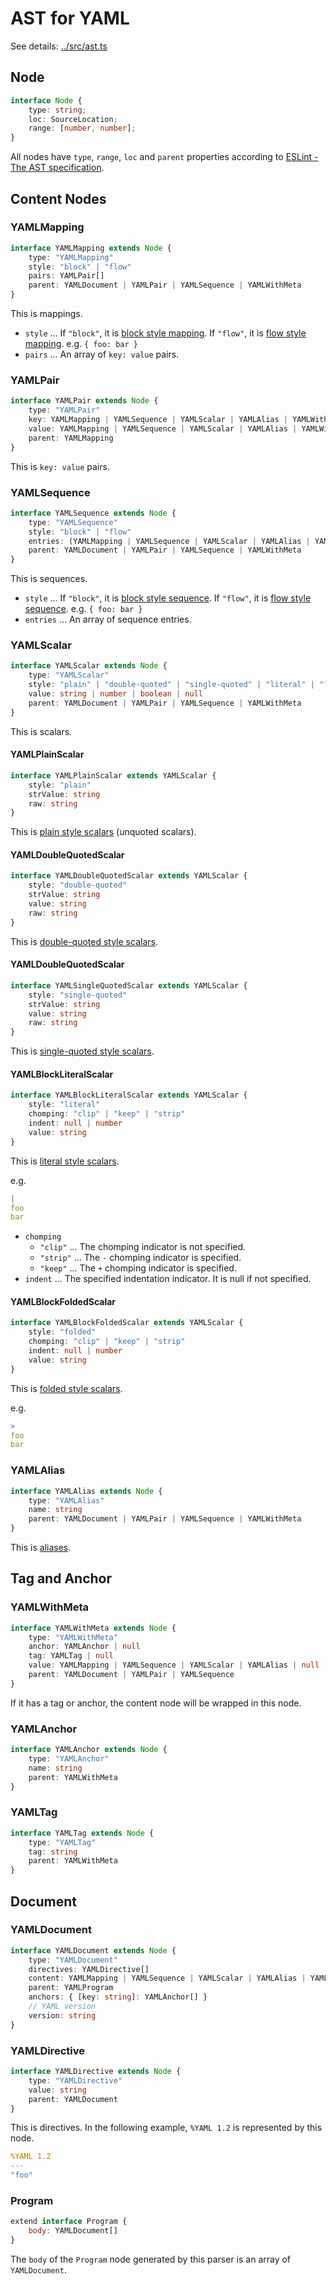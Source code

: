 # AST for YAML

See details: [../src/ast.ts](../src/ast.ts)

## Node

```ts
interface Node {
    type: string;
    loc: SourceLocation;
    range: [number, number];
}
```

All nodes have `type`, `range`, `loc` and `parent` properties according to [ESLint - The AST specification].

## Content Nodes

### YAMLMapping

```ts
interface YAMLMapping extends Node {
    type: "YAMLMapping"
    style: "block" | "flow"
    pairs: YAMLPair[]
    parent: YAMLDocument | YAMLPair | YAMLSequence | YAMLWithMeta
}
```

This is mappings.

- `style` ... If `"block"`, it is [block style mapping]. If `"flow"`, it is [flow style mapping]. e.g. `{ foo: bar }`
- `pairs` ... An array of `key: value` pairs.

### YAMLPair

```ts
interface YAMLPair extends Node {
    type: "YAMLPair"
    key: YAMLMapping | YAMLSequence | YAMLScalar | YAMLAlias | YAMLWithMeta | null
    value: YAMLMapping | YAMLSequence | YAMLScalar | YAMLAlias | YAMLWithMeta | null
    parent: YAMLMapping
}
```

This is `key: value` pairs.

### YAMLSequence

```ts
interface YAMLSequence extends Node {
    type: "YAMLSequence"
    style: "block" | "flow"
    entries: (YAMLMapping | YAMLSequence | YAMLScalar | YAMLAlias | YAMLWithMeta)[]
    parent: YAMLDocument | YAMLPair | YAMLSequence | YAMLWithMeta
}
```

This is sequences.

- `style` ... If `"block"`, it is [block style sequence]. If `"flow"`, it is [flow style sequence]. e.g. `{ foo: bar }`
- `entries` ... An array of sequence entries.

### YAMLScalar

```ts
interface YAMLScalar extends Node {
    type: "YAMLScalar"
    style: "plain" | "double-quoted" | "single-quoted" | "literal" | "folded"
    value: string | number | boolean | null
    parent: YAMLDocument | YAMLPair | YAMLSequence | YAMLWithMeta
}
```

This is scalars.

#### YAMLPlainScalar

```ts
interface YAMLPlainScalar extends YAMLScalar {
    style: "plain"
    strValue: string
    raw: string
}
```

This is [plain style scalars] (unquoted scalars).

#### YAMLDoubleQuotedScalar

```ts
interface YAMLDoubleQuotedScalar extends YAMLScalar {
    style: "double-quoted"
    strValue: string
    value: string
    raw: string
}
```

This is [double-quoted style scalars].

#### YAMLDoubleQuotedScalar

```ts
interface YAMLSingleQuotedScalar extends YAMLScalar {
    style: "single-quoted"
    strValue: string
    value: string
    raw: string
}
```

This is [single-quoted style scalars].

#### YAMLBlockLiteralScalar

```ts
interface YAMLBlockLiteralScalar extends YAMLScalar {
    style: "literal"
    chomping: "clip" | "keep" | "strip"
    indent: null | number
    value: string
}
```

This is [literal style scalars].

e.g.

```yaml
|
foo
bar
```

- `chomping`
  - `"clip"` ... The chomping indicator is not specified.
  - `"strip"` ... The `-` chomping indicator is specified.
  - `"keep"` ... The `+` chomping indicator is specified.
- `indent` ... The specified indentation indicator. It is null if not specified.

#### YAMLBlockFoldedScalar

```ts
interface YAMLBlockFoldedScalar extends YAMLScalar {
    style: "folded"
    chomping: "clip" | "keep" | "strip"
    indent: null | number
    value: string
}
```

This is [folded style scalars].

e.g.

```yaml
>
foo
bar
```

### YAMLAlias

```ts
interface YAMLAlias extends Node {
    type: "YAMLAlias"
    name: string
    parent: YAMLDocument | YAMLPair | YAMLSequence | YAMLWithMeta
}
```

This is [aliases].

## Tag and Anchor

### YAMLWithMeta

```ts
interface YAMLWithMeta extends Node {
    type: "YAMLWithMeta"
    anchor: YAMLAnchor | null
    tag: YAMLTag | null
    value: YAMLMapping | YAMLSequence | YAMLScalar | YAMLAlias | null
    parent: YAMLDocument | YAMLPair | YAMLSequence
}
```

If it has a tag or anchor, the content node will be wrapped in this node.

### YAMLAnchor

```ts
interface YAMLAnchor extends Node {
    type: "YAMLAnchor"
    name: string
    parent: YAMLWithMeta
}
```

### YAMLTag

```ts
interface YAMLTag extends Node {
    type: "YAMLTag"
    tag: string
    parent: YAMLWithMeta
}
```

## Document

### YAMLDocument

```ts
interface YAMLDocument extends Node {
    type: "YAMLDocument"
    directives: YAMLDirective[]
    content: YAMLMapping | YAMLSequence | YAMLScalar | YAMLAlias | YAMLWithMeta | null
    parent: YAMLProgram
    anchors: { [key: string]: YAMLAnchor[] }
    // YAML version
    version: string
}
```

### YAMLDirective

```ts
interface YAMLDirective extends Node {
    type: "YAMLDirective"
    value: string
    parent: YAMLDocument
}
```

This is directives. In the following example, `%YAML 1.2` is represented by this node.

```yaml
%YAML 1.2
---
"foo"
```

### Program

```js
extend interface Program {
    body: YAMLDocument[]
}
```

The `body` of the `Program` node generated by this parser is an array of `YAMLDocument`.

[ESLint - The AST specification]: https://eslint.org/docs/developer-guide/working-with-custom-parsers#the-ast-specification
[block style mapping]: https://yaml.org/spec/1.2/spec.html#id2798057
[flow style mapping]: https://yaml.org/spec/1.2/spec.html#id2790832
[block style sequence]: https://yaml.org/spec/1.2/spec.html#id2797382
[flow style sequence]: https://yaml.org/spec/1.2/spec.html#id2790320
[plain style scalars]: https://yaml.org/spec/1.2/spec.html#id2788859
[double-quoted style scalars]: https://yaml.org/spec/1.2/spec.html#id2787109
[single-quoted style scalars]: https://yaml.org/spec/1.2/spec.html#id2788097
[literal style scalars]: https://yaml.org/spec/1.2/spec.html#id2795688
[folded style scalars]: https://yaml.org/spec/1.2/spec.html#id2796251
[aliases]: https://yaml.org/spec/1.2/spec.html#id2786196
